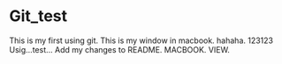 # Git_test
This is my first using git. 
This is my window in macbook. 
hahaha. 
123123
Usig...test...
Add my changes to README.
MACBOOK.
VIEW.
